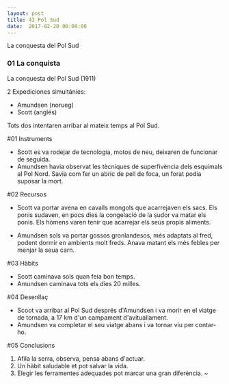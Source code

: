 ```yaml
---
layout: post
title: 43 Pol Sud
date:  2017-02-20 00:00:00
---
```


La conquesta del Pol Sud

### 01 La conquista

La conquesta del Pol Sud (1911)

2 Expediciones simultánies:

- Amundsen (norueg)
- Scott (anglés)

Tots dos intentaren arribar al mateix temps al Pol Sud.

#01 Instruments

- Scott es va rodejar de tecnologia, motos de neu, deixaren de funcionar de seguida.
- Amundsen havia observat les tècniques de superfivència dels esquimals al Pol Nord. Savia com fer un abric de pell de foca, un forat podia suposar la mort.

#02 Recursos

- Scott va portar avena en cavalls mongols que acarrejaven els sacs. Els ponis sudaven, en pocs dies la congelació de la sudor va matar els ponis. Els hòmens varen tenir que acarrejar els seus propis aliments.

- Amundsen sols va portar gossos gronlandesos, més adaptats al fred, podent dormir en ambients molt freds. Anava matant els més febles per menjar la seua carn.

#03 Hàbits

- Scott caminava sols quan feia bon temps.
- Amundsen caminava tots els dies 20 milles.

#04 Desenllaç

- Scoot va arribar al Pol Sud després d'Amundsen i va morir en el viatge de tornada, a 17 km d'un campament d'avituallament.
- Amundsen va completar el seu viatge abans i va tornar viu per contar-ho.

#05 Conclusions

1. Afila la serra, observa, pensa abans d'actuar.
2. Un hàbit saludable et pot salvar la vida.
3. Elegir les ferramentes adequades pot marcar una gran diferència.
~                                                                        
